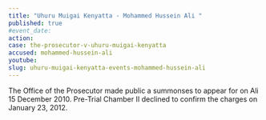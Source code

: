 ```yaml
---
title: "Uhuru Muigai Kenyatta - Mohammed Hussein Ali "
published: true
#event_date:
action:
case: the-prosecutor-v-uhuru-muigai-kenyatta
accused: mohammed-hussein-ali
youtube:
slug: uhuru-muigai-kenyatta-events-mohammed-hussein-ali
---
```


The Office of the Prosecutor made public a summonses to appear for on Ali 15 December 2010. Pre-Trial Chamber II declined to confirm the charges on January 23, 2012.

